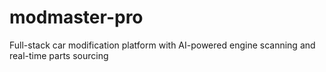 # modmaster-pro
Full-stack car modification platform with AI-powered engine scanning and real-time parts sourcing
